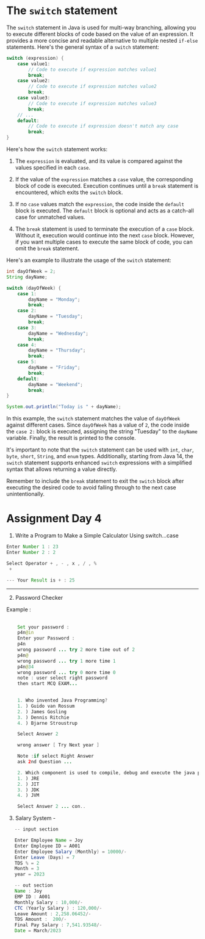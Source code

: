 # The `switch` statement

The `switch` statement in Java is used for multi-way branching, allowing you to execute different blocks of code based on the value of an expression. It provides a more concise and readable alternative to multiple nested `if-else` statements. Here's the general syntax of a `switch` statement:

```java
switch (expression) {
    case value1:
        // Code to execute if expression matches value1
        break;
    case value2:
        // Code to execute if expression matches value2
        break;
    case value3:
        // Code to execute if expression matches value3
        break;
    // ...
    default:
        // Code to execute if expression doesn't match any case
        break;
}
```

Here's how the `switch` statement works:

1. The `expression` is evaluated, and its value is compared against the values specified in each `case`.

2. If the value of the `expression` matches a `case` value, the corresponding block of code is executed. Execution continues until a `break` statement is encountered, which exits the `switch` block.

3. If no `case` values match the `expression`, the code inside the `default` block is executed. The `default` block is optional and acts as a catch-all case for unmatched values.

4. The `break` statement is used to terminate the execution of a `case` block. Without it, execution would continue into the next `case` block. However, if you want multiple cases to execute the same block of code, you can omit the `break` statement.

Here's an example to illustrate the usage of the `switch` statement:

```java
int dayOfWeek = 2;
String dayName;

switch (dayOfWeek) {
    case 1:
        dayName = "Monday";
        break;
    case 2:
        dayName = "Tuesday";
        break;
    case 3:
        dayName = "Wednesday";
        break;
    case 4:
        dayName = "Thursday";
        break;
    case 5:
        dayName = "Friday";
        break;
    default:
        dayName = "Weekend";
        break;
}

System.out.println("Today is " + dayName);
```

In this example, the `switch` statement matches the value of `dayOfWeek` against different cases. Since `dayOfWeek` has a value of `2`, the code inside the `case 2:` block is executed, assigning the string "Tuesday" to the `dayName` variable. Finally, the result is printed to the console.

It's important to note that the `switch` statement can be used with `int`, `char`, `byte`, `short`, `String`, and `enum` types. Additionally, starting from Java 14, the `switch` statement supports enhanced `switch` expressions with a simplified syntax that allows returning a value directly.

Remember to include the `break` statement to exit the `switch` block after executing the desired code to avoid falling through to the next case unintentionally.






# Assignment Day 4

1. Write a  Program to Make a Simple Calculator Using switch...case

```java
Enter Number 1 : 23
Enter Number 2 : 2

Select Operator + , - , x , / , %
 +

--- Your Result is + : 25       

```
-------
2. Password Checker 

Example : <br><br>
```java
    Set your password :
    p4n@in
    Enter your Password : 
    p4n
    wrong password ... try 2 more time out of 2
    p4n@
    wrong password ... try 1 more time 1
    p4n@34
    wrong password ... try 0 more time 0
    note : user select right password
    then start MCQ EXAM...

    
    1. Who invented Java Programming?
    1. ) Guido van Rossum
    2. ) James Gosling
    3. ) Dennis Ritchie
    4. ) Bjarne Stroustrup

    Select Answer 2

    wrong answer [ Try Next year ] 

    Note :if select Right Answer 
    ask 2nd Question ...

    2. Which component is used to compile, debug and execute the java programs?
    1. ) JRE
    2. ) JIT
    3. ) JDK
    4. ) JVM

    Select Answer 2 ... con..

```

3. Salary System -
   
```java
   -- input section

   Enter Employee Name = Joy
   Enter Employee ID = A001
   Enter Employee Salary (Monthly) = 10000/-
   Enter Leave (Days) = 7
   TDS % = 2
   Month = 3
   year = 2023  

   -- out section
   Name : Joy
   EMP ID : A001
   Monthly Salary : 10,000/-
   CTC (Yearly Salary ) : 120,000/-
   Leave Amount : 2,258.06452/-
   TDS Amount :  200/-
   Final Pay Salary : 7,541.93548/-
   Date = March/2023

```

